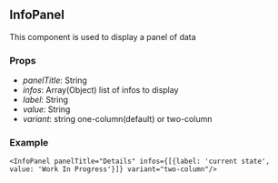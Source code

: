 ## InfoPanel

This component is used to display a panel of data

### Props

-   _panelTitle_: String
-   _infos_: Array(Object) list of infos to display
  -   _label_: String
  -   _value_: String
- _variant_: string one-column(default) or two-column

### Example

```
<InfoPanel panelTitle="Details" infos={[{label: 'current state', value: 'Work In Progress'}]} variant="two-column"/>
```
